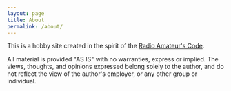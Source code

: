 ```yaml
---
layout: page
title: About
permalink: /about/
---
```


This is a hobby site created in the spirit of the [Radio Amateur's Code](http://www.arrl.org/amateur-code).

All material is provided "AS IS" with no warranties, express or implied.  The views, thoughts, and opinions expressed belong solely to the author, and do not reflect the view of the author's employer, or any other group or individual.
